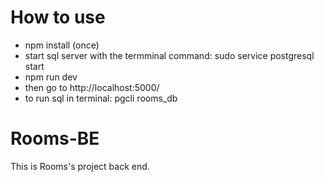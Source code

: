 # How to use
- npm install (once)
- start sql server with the termminal command: sudo service postgresql start
- npm run dev
- then go to http://localhost:5000/  
- to run sql in terminal: pgcli rooms_db

# Rooms-BE
This is Rooms's project back end.
